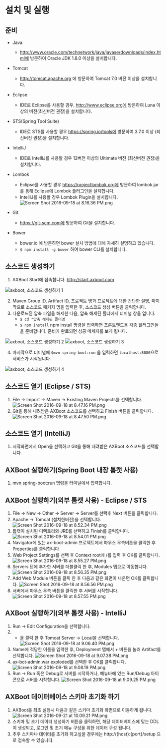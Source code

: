 # 설치 및 실행

## 준비
- Java
    - http://www.oracle.com/technetwork/java/javase/downloads/index.html에 방문하여 Oracle JDK 1.8.0 이상을 설치합니다.

- Tomcat
    - http://tomcat.apache.org 에 방문하여 Tomcat 7.0 버전 이상을 설치합니다.

- Eclipse
    - IDE로 Eclipse를 사용할 경우, http://www.eclipse.org에 방문하여 Luna 이상의 버전(최신버전 권장)을 설치합니다.

- STS(Spring Tool Suite)
    - IDE로 STS를 사용할 경우 https://spring.io/tools에 방문하여 3.7.0 이상 (최신버전 권장)을 설치합니다.

- IntelliJ
    - IDE로 IntelliJ를 사용할 경우 12버전 이상의 Ultimate 버전 (최신버전 권장)을 설치합니다.

- Lombok
    - Eclipse를 사용할 경우 https://projectlombok.org에 방문하여 lombok.jar를 통해 Eclipse에 Lombok 플러그인을 설치합니다.
    - IntelliJ를 사용할 경우 Lombok Plugin을 설치합니다.
    ![Screen Shot 2016-09-18 at 8.16.36 PM.png](assets/4C931C12EF473748B9764E3C577F1ADA.png)

- Git
    - https://git-scm.com에 방문하여 Git을 설치합니다.
    
- Bower
    - bower.io 에 방문하면 bower 설치 방법에 대해 자세히 설명하고 있습니다.
    - `$ npm install -g bower` 하여 bower CLI를 설치합니다.
    

## 소스코드 생성하기
1. AXBoot Start에 접속합니다. http://start.axboot.com   

![axboot, 소스코드 생성하기 1](assets/start-axboot-01.png)

2. Maven Group ID, Artifact ID, 프로젝트 명과 프로젝트에 대한 간단한 설명, 마지막으로 소스코드 패키지 명을 입력한 후, 소스코드 생성 버튼을 클릭합니다.
3. 다운로드된 압축 파일을 해제한 다음, 압축 해제된 폴더에서 터미널 창을 엽니다.
    - `$ cd "압축 해제된 폴더명`
    - `$ npm install` npm install 명령을 입력하면 프론트앤드용 각종 플러그인들을 준비합니다. 준비가 완료되면 성공 메세지를 보게 됩니다.

![axboot, 소스코드 생성하기 2](assets/start-axboot-02.png)
![axboot, 소스코드 생성하기 3](assets/start-axboot-03.png)

4. 마지막으로 터미널에 `$mvn spring-boot:run` 을 입력하면 `localhost:8080`으로 서비스가 시작됩니다.

![axboot, 소스코드 생성하기 4](assets/start-axboot-04.png)


## 소스코드 열기 (Eclipse / STS)
1. File -> Import -> Maven -> Existing Maven Projects를 선택합니다.
![Screen Shot 2016-09-18 at 8.47.16 PM.png](assets/051D52BAB831B343A689A158A1FA2059.png)
2. Git을 통해 내려받은 AXBoot 소스코드를 선택하고 Finish 버튼을 클릭합니다.
![Screen Shot 2016-09-18 at 8.47.50 PM.png](assets/E184CBDA6EA5C2575F667185C3C47AC7.png)

## 소스코드 열기 (IntelliJ)
1. 시작화면에서 Open을 선택하고 Git을 통해 내려받은 AXBoot 소스코드를 선택합니다.

## AXBoot 실행하기(Spring Boot 내장 톰캣 사용)
1. mvn spring-boot:run 명령을 터미널에서 입력합니다.

## AXBoot 실행하기(외부 톰캣 사용) - Eclipse / STS
1. File -> New -> Other -> Server -> Server를 선택후 Next 버튼을 클릭합니다.
2. Apache -> Tomcat (설치한버전)을 선택합니다.
![Screen Shot 2016-09-18 at 8.52.34 PM.png](assets/7F7DDEBD8CA199027EA572EFD1921509.png)
3. 톰캣이 설치된 디렉토리와 JRE를 선택하고 Finish를 클릭합니다.
![Screen Shot 2016-09-18 at 8.54.01 PM.png](assets/3C3F26E62703EC665AEAFB3E915097A9.png)
4. Navigator에 있는 ax-boot-admin 프로젝트에서 마우스 우측버튼을 클릭한 후 Properties를 클릭합니다
5. Web Project Settings를 선택 후 Context root에 /를 입력 후 OK를 클릭합니다.
![Screen Shot 2016-09-18 at 8.55.27 PM.png](assets/389946B551B2158389A712E8F4CA8F9C.png)
6. Servers 탭에 추가한 서버를 더블클릭 한 후, Modules 탭으로 이동합니다.
![Screen Shot 2016-09-18 at 8.56.35 PM.png](assets/0B3C997C9CA1DFF9F75ACE600FD6C41D.png)
7. Add Web Module 버튼을 클릭 한 후 다음과 같은 화면이 나온면 OK를 클릭합니다.
![Screen Shot 2016-09-18 at 8.56.56 PM.png](assets/DB4F006EE21B8C2ABE05719D6C7F7154.png)
8. 서버에서 마우스 우측 버튼을 클릭한 후 서버를 시작합니다.
![Screen Shot 2016-09-18 at 8.57.55 PM.png](assets/5FA7768083A6E74B671C2DEA3909ED5F.png)


## AXBoot 실행하기(외부 톰캣 사용) - IntelliJ
1. Run -> Edit Configuration을 선택합니다.
2. + 을 클릭 한 후 Tomcat Server -> Local을 선택합니다.
![Screen Shot 2016-09-18 at 9.06.40 PM.png](assets/254E34097753EECA21A34EC37BD4C4E3.png)
3. Name에 적당한 이름을 입력한 후, Deployment 탭에서 + 버튼을 눌러 Artifact를 선택합니다.
![Screen Shot 2016-09-18 at 9.07.38 PM.png](assets/C3BC6284E6352FDE906B021898D717E4.png)
4. ax-bot-admin:war exploded를 선택한 후 OK를 클릭합니다.
![Screen Shot 2016-09-18 at 9.08.19 PM.png](assets/AFE48613BAECB32981879DF6CAA976B0.png)
5. Run -> Run 혹은 Debug로 서버를 시작하거나, 메뉴바에 있는 Run/Debug 아이콘으로 서버를 시작합니다.
![Screen Shot 2016-09-18 at 9.09.25 PM.png](assets/D869FA1AB5865C57E39EF2D64AF2EFCB.png)

## AXBoot 데이터베이스 스키마 초기화 하기
1. AXBoot를 최초 실행시 다음과 같은 스키마 초기화 화면으로 이동하게 됩니다.
![Screen Shot 2016-09-21 at 10.09.21 PM.png](assets/CC4C7EE0410A46CFA851A3747DCC8CD1.png)
2. 스키마 및 초기 데이터 생성하기 버튼을 클릭하면, 해당 데이터베이스에 맞는 DDL이 생성되고, 로그인 및 초기 메뉴 구성을 위한 데이터 구성 됩니다.
3. 추후 스키마나 데이터를 초기화 하고싶을 경우에는 http://{host}:{port}/setup 으로 접속할 수 있습니다.
